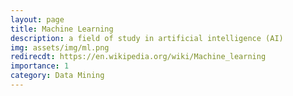 ```yaml
---
layout: page
title: Machine Learning
description: a field of study in artificial intelligence (AI)
img: assets/img/ml.png
redirecdt: https://en.wikipedia.org/wiki/Machine_learning
importance: 1
category: Data Mining
---
```


